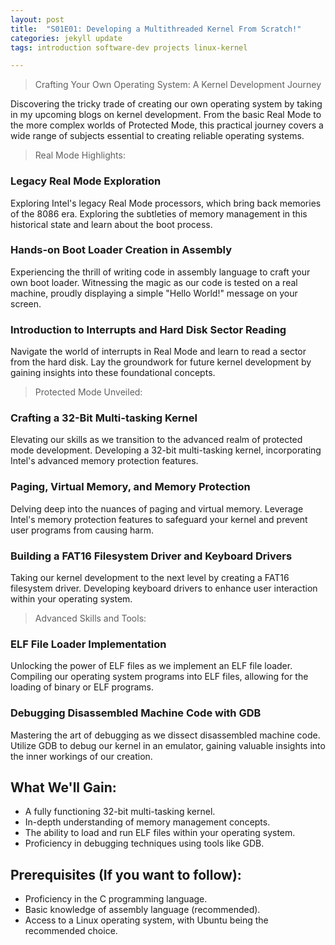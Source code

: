 ```yaml
---
layout: post
title:  "S01E01: Developing a Multithreaded Kernel From Scratch!"
categories: jekyll update
tags: introduction software-dev projects linux-kernel

---
```


> Crafting Your Own Operating System: A Kernel Development Journey

Discovering the tricky trade of creating our own operating system by taking in my upcoming blogs on kernel development. From the basic Real Mode to the more complex worlds of Protected Mode, this practical journey covers a wide range of subjects essential to creating reliable operating systems.

> Real Mode Highlights:

### Legacy Real Mode Exploration
Exploring Intel's legacy Real Mode processors, which bring back memories of the 8086 era. Exploring the subtleties of memory management in this historical state and learn about the boot process.

### Hands-on Boot Loader Creation in Assembly
Experiencing the thrill of writing code in assembly language to craft your own boot loader. Witnessing the magic as our code is tested on a real machine, proudly displaying a simple "Hello World!" message on your screen.

### Introduction to Interrupts and Hard Disk Sector Reading
Navigate the world of interrupts in Real Mode and learn to read a sector from the hard disk. Lay the groundwork for future kernel development by gaining insights into these foundational concepts.

> Protected Mode Unveiled:

### Crafting a 32-Bit Multi-tasking Kernel
Elevating our skills as we transition to the advanced realm of protected mode development. Developing a 32-bit multi-tasking kernel, incorporating Intel's advanced memory protection features.

### Paging, Virtual Memory, and Memory Protection
Delving deep into the nuances of paging and virtual memory. Leverage Intel's memory protection features to safeguard your kernel and prevent user programs from causing harm.

### Building a FAT16 Filesystem Driver and Keyboard Drivers
Taking our kernel development to the next level by creating a FAT16 filesystem driver. Developing keyboard drivers to enhance user interaction within your operating system.

> Advanced Skills and Tools:

### ELF File Loader Implementation
Unlocking the power of ELF files as we implement an ELF file loader. Compiling our operating system programs into ELF files, allowing for the loading of binary or ELF programs.

### Debugging Disassembled Machine Code with GDB
Mastering the art of debugging as we dissect disassembled machine code. Utilize GDB to debug our kernel in an emulator, gaining valuable insights into the inner workings of our creation.

## What We'll Gain:

- A fully functioning 32-bit multi-tasking kernel.
- In-depth understanding of memory management concepts.
- The ability to load and run ELF files within your operating system.
- Proficiency in debugging techniques using tools like GDB.

## Prerequisites (If you want to follow):

- Proficiency in the C programming language.
- Basic knowledge of assembly language (recommended).
- Access to a Linux operating system, with Ubuntu being the recommended choice.



